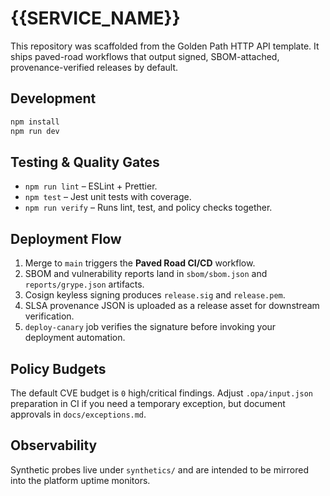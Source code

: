 # {{SERVICE_NAME}}

This repository was scaffolded from the Golden Path HTTP API template. It ships paved-road workflows that output signed, SBOM-attached, provenance-verified releases by default.

## Development

```bash
npm install
npm run dev
```

## Testing & Quality Gates

- `npm run lint` – ESLint + Prettier.
- `npm test` – Jest unit tests with coverage.
- `npm run verify` – Runs lint, test, and policy checks together.

## Deployment Flow

1. Merge to `main` triggers the **Paved Road CI/CD** workflow.
2. SBOM and vulnerability reports land in `sbom/sbom.json` and `reports/grype.json` artifacts.
3. Cosign keyless signing produces `release.sig` and `release.pem`.
4. SLSA provenance JSON is uploaded as a release asset for downstream verification.
5. `deploy-canary` job verifies the signature before invoking your deployment automation.

## Policy Budgets

The default CVE budget is `0` high/critical findings. Adjust `.opa/input.json` preparation in CI if you need a temporary exception, but document approvals in `docs/exceptions.md`.

## Observability

Synthetic probes live under `synthetics/` and are intended to be mirrored into the platform uptime monitors.
